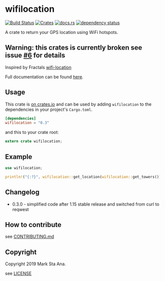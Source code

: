 # wifilocation

[![Build Status](https://travis-ci.org/booyaa/wifilocation.svg?branch=master)](https://travis-ci.org/booyaa/wifilocation)
[![Crates](https://img.shields.io/crates/v/wifilocation.svg)](https://crates.io/crates/wifilocation)
[![docs.rs](https://docs.rs/wifilocation/badge.svg)](https://docs.rs/wifilocation)
[![dependency status](https://deps.rs/repo/github/booyaa/wifilocation/status.svg)](https://deps.rs/repo/github/booyaa/wifilocation)

A crate to return your GPS location using WiFi hotspots.

## Warning: this crates is currently broken see issue [#6](https://github.com/booyaa/wifilocation/issues/6) for details

Inspired by Fractals [wifi-location](https://github.com/contra/wifi-location)

Full documentation can be found [here](https://docs.rs/wifilocation).

## Usage

This crate is [on crates.io](https://crates.io/crates/wifilocation) and can be
used by adding `wifilocation` to the dependencies in your project's `Cargo.toml`.

```toml
[dependencies]
wifilocation = "0.3"
```

and this to your crate root:

```rust
extern crate wifilocation;
```

## Example

```rust
use wifilocation;

println!("{:?}", wifilocation::get_location(wifilocation::get_towers()));
```

## Changelog

- 0.3.0 - simplified code after 1.15 stable release and switched from curl to reqwest

## How to contribute

see [CONTRIBUTING.md](/CONTRIBUTING.md)

## Copyright

Copyright 2019 Mark Sta Ana.

see [LICENSE](/LICENSE)
